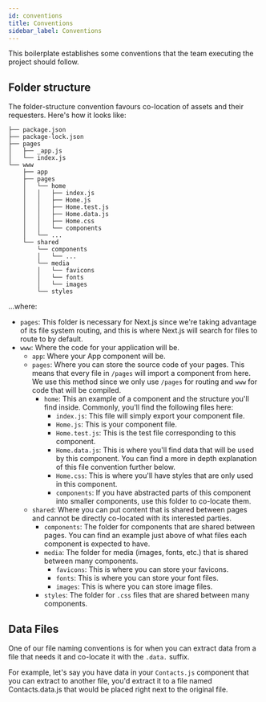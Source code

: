 ```yaml
---
id: conventions
title: Conventions
sidebar_label: Conventions
---
```


This boilerplate establishes some conventions that the team executing the project should follow.

## Folder structure

The folder-structure convention favours co-location of assets and their requesters. Here's how it looks like:

```
├── package.json
├── package-lock.json
├── pages
│   ├── _app.js
│   └── index.js
└── www
    ├── app
    ├── pages
    │   └── home
    │   │   ├── index.js
    │   │   ├── Home.js
    │   │   ├── Home.test.js
    │   │   ├── Home.data.js
    │   │   ├── Home.css
    │   │   └── components
    │   └── ...
    └── shared
        └── components
        │   └── ...
        └── media
        │   └── favicons
        │  	└── fonts
        │   └── images
        └── styles
```

...where:

- `pages`: This folder is necessary for Next.js since we're taking advantage of its file system routing, and this is where Next.js will search for files to route to by default.
- `www`: Where the code for your application will be.
    - `app`: Where your App component will be.
    - `pages`: Where you can store the source code of your pages. This means that every file in `/pages` will import a component from here. We use this method since we only use `/pages` for routing and `www` for code that will be compiled.
        - `home`: This an example of a component and the structure you'll find inside. Commonly, you'll find the following files here:
            - `index.js`: This file will simply export your component file.
            - `Home.js`: This is your component file.
            - `Home.test.js`: This is the test file corresponding to this component.
            - `Home.data.js`: This is where you'll find data that will be used by this component. You can find a more in depth explanation of this file convention further below.
            - `Home.css`: This is where you'll have styles that are only used in this component.
            - `components`: If you have abstracted parts of this component into smaller components, use this folder to co-locate them.
    - `shared`: Where you can put content that is shared between pages and cannot be directly co-located with its interested parties.
        - `components`: The folder for components that are shared between pages. You can find an example just above of what files each component is expected to have.
        - `media`: The folder for media (images, fonts, etc.) that is shared between many components.
            - `favicons`: This is where you can store your favicons.
            - `fonts`: This is where you can store your font files.
            - `images`: This is where you can store image files.
        - `styles`:  The folder for `.css` files that are shared between many components.

## Data Files

One of our file naming conventions is for when you can extract data from a file that needs it and co-locate it with the `.data.` suffix.

For example, let's say you have data in your `Contacts.js` component that you can extract to another file, you'd extract it to a file named Contacts.data.js that would be placed right next to the original file.
